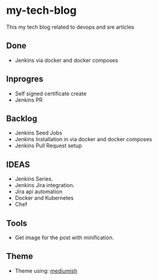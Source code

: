 # my-tech-blog

This my tech blog related to devops and sre articles

## Done

- Jenkins via docker and docker composes

## Inprogres

- Self signed certificate create
- Jenkins PR

## Backlog

- Jenkins Seed Jobs
- Jenkins Installation in via docker and docker composes
- Jenkins Pull Request setup

## IDEAS

- Jenkins Series.
- Jenkins Jira integration.
- Jira api automation
- Docker and Kubernetes
- Chef



## Tools

- Get image for the post with minification.

## Theme

- Theme using: [mediumish](https://github.com/wowthemesnet/mediumish-theme-jekyll)